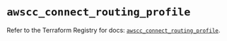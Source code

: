 # `awscc_connect_routing_profile`

Refer to the Terraform Registry for docs: [`awscc_connect_routing_profile`](https://registry.terraform.io/providers/hashicorp/awscc/0.70.0/docs/resources/connect_routing_profile).
